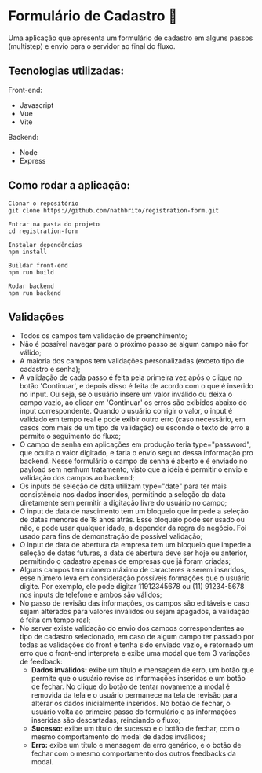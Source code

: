 # Formulário de Cadastro 📄

Uma aplicação que apresenta um formulário de cadastro em alguns passos (multistep) e envio para o servidor ao final do fluxo.

## Tecnologias utilizadas:

Front-end:
- Javascript
- Vue
- Vite

Backend:
- Node
- Express

## Como rodar a aplicação:
```
Clonar o repositório
git clone https://github.com/nathbrito/registration-form.git

Entrar na pasta do projeto
cd registration-form

Instalar dependências
npm install

Buildar front-end
npm run build

Rodar backend
npm run backend
```

## Validações

- Todos os campos tem validação de preenchimento;
- Não é possível navegar para o próximo passo se algum campo não for válido;
- A maioria dos campos tem validações personalizadas (exceto tipo de cadastro e senha);
- A validação de cada passo é feita pela primeira vez após o clique no botão 'Continuar', e depois disso é feita de acordo com o que é inserido no input. Ou seja, se o usuário insere um valor inválido ou deixa o campo vazio, ao clicar em 'Continuar' os erros são exibidos abaixo do input correspondente. Quando o usuário corrigir o valor, o input é validado em tempo real e pode exibir outro erro (caso necessário, em casos com mais de um tipo de validação) ou esconde o texto de erro e permite o seguimento do fluxo;
- O campo de senha em aplicações em produção teria type="password", que oculta o valor digitado, e faria o envio seguro dessa informação pro backend. Nesse formulário o campo de senha é aberto e é enviado no payload sem nenhum tratamento, visto que a idéia é permitir o envio e validação dos campos ao backend;
- Os inputs de seleção de data utilizam type="date" para ter mais consistência nos dados inseridos, permitindo a seleção da data diretamente sem permitir a digitação livre do usuário no campo;
- O input de data de nascimento tem um bloqueio que impede a seleção de datas menores de 18 anos atrás. Esse bloqueio pode ser usado ou não, e pode usar qualquer idade, a depender da regra de negócio. Foi usado para fins de demonstração de possível validação;
- O input de data de abertura da empresa tem um bloqueio que impede a seleção de datas futuras, a data de abertura deve ser hoje ou anterior, permitindo o cadastro apenas de empresas que já foram criadas;
- Alguns campos tem número máximo de caracteres a serem inseridos, esse número leva em consideração possíveis formações que o usuário digite. Por exemplo, ele pode digitar 11912345678 ou (11) 91234-5678 nos inputs de telefone e ambos são válidos;
- No passo de revisão das informações, os campos são editáveis e caso sejam alterados para valores inválidos ou sejam apagados, a validação é feita em tempo real;
- No server existe validação do envio dos campos correspondentes ao tipo de cadastro selecionado, em caso de algum campo ter passado por todas as validações do front e tenha sido enviado vazio, é retornado um erro que o front-end interpreta e exibe uma modal que tem 3 variações de feedback:
    - **Dados inválidos:** exibe um título e mensagem de erro, um botão que permite que o usuário revise as informações inseridas e um botão de fechar. No clique do botão de tentar novamente a modal é removida da tela e o usuário permanece na tela de revisão para alterar os dados inicialmente inseridos. No botão de fechar, o usuário volta ao primeiro passo do formulário e as informações inseridas são descartadas, reinciando o fluxo;
    - **Sucesso:** exibe um título de sucesso e o botão de fechar, com o mesmo comportamento do modal de dados inválidos;
    - **Erro:** exibe um título e mensagem de erro genérico, e o botão de fechar com o mesmo comportamento dos outros feedbacks da modal.

       
      

